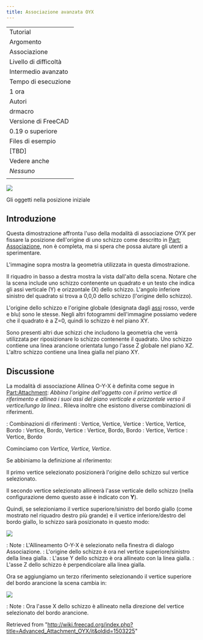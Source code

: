 ```yaml
---
title: Associazione avanzata OYX
---
```

|  |
| --- |
| Tutorial |
| Argomento |
| Associazione |
| Livello di difficoltà |
| Intermedio avanzato |
| Tempo di esecuzione |
| 1 ora |
| Autori |
| drmacro |
| Versione di FreeCAD |
| 0.19 o superiore |
| Files di esempio |
| [TBD] |
| Vedere anche |
| *Nessuno* |
|  |

![](/images/AttOYX_Setup.png)

Gli oggetti nella posizione iniziale

## Introduzione

Questa dimostrazione affronta l'uso della modalità di associazione OYX per fissare la posizione dell'origine di uno schizzo come descritto in [Part: Associazione](/Part_EditAttachment/it "Part EditAttachment/it"), non è completa, ma si spera che possa aiutare gli utenti a sperimentare.

L'immagine sopra mostra la geometria utilizzata in questa dimostrazione.

Il riquadro in basso a destra mostra la vista dall'alto della scena. Notare che la scena include uno schizzo contenente un quadrato e un testo che indica gli assi verticale (Y) e orizzontale (X) dello schizzo. L'angolo inferiore sinistro del quadrato si trova a 0,0,0 dello schizzo (l'origine dello schizzo).

L'origine dello schizzo e l'origine globale (designata dagli [assi](/Std_AxisCross/it "Std AxisCross/it") rosso, verde e blu) sono le stesse. Negli altri fotogrammi dell'immagine possiamo vedere che il quadrato è a Z=0, quindi lo schizzo è nel piano XY.

Sono presenti altri due schizzi che includono la geometria che verrà utilizzata per riposizionare lo schizzo contenente il quadrato. Uno schizzo contiene una linea arancione orientata lungo l'asse Z globale nel piano XZ. L'altro schizzo contiene una linea gialla nel piano XY.

## Discussione

La modalità di associazione Allinea O-Y-X è definita come segue in [Part:Attachment](/Part_EditAttachment/it "Part EditAttachment/it"): *Abbina l'origine dell'oggetto con il primo vertice di riferimento e allinea i suoi assi del piano verticale e orizzontale verso il vertice/lungo la linea.*. Rileva inoltre che esistono diverse combinazioni di riferimenti.

:   Combinazioni di riferimenti
:   Vertice, Vertice, Vertice
:   Vertice, Vertice, Bordo
:   Vertice, Bordo, Vertice
:   Vertice, Bordo, Bordo
:   Vertice, Vertice
:   Vertice, Bordo

Cominciamo con *Vertice, Vertice, Vertice*.

Se abbiniamo la definizione al riferimento:

Il primo vertice selezionato posizionerà l'origine dello schizzo sul vertice selezionato.

Il secondo vertice selezionato allineerà l'asse verticale dello schizzo (nella configurazione demo questo asse è indicato con **Y**).

Quindi, se selezioniamo il vertice superiore/sinistro del bordo giallo (come mostrato nel riquadro destro più grande) e il vertice inferiore/destro del bordo giallo, lo schizzo sarà posizionato in questo modo:

![](/images/AttOYX_vv.png)

:   Note
:   L'Allineamento O-Y-X è selezionato nella finestra di dialogo Associazione.
:   L'origine dello schizzo è ora nel vertice superiore/sinistro della linea gialla.
:   L'asse Y dello schizzo è ora allineato con la linea gialla.
:   L'asse Z dello schizzo è perpendicolare alla linea gialla.

Ora se aggiungiamo un terzo riferimento selezionando il vertice superiore del bordo arancione la scena cambia in:

![](/images/AttOYX_vvv.png)

:   Note
:   Ora l'asse X dello schizzo è allineato nella direzione del vertice selezionato del bordo arancione.

Retrieved from "<http://wiki.freecad.org/index.php?title=Advanced_Attachment_OYX/it&oldid=1503225>"